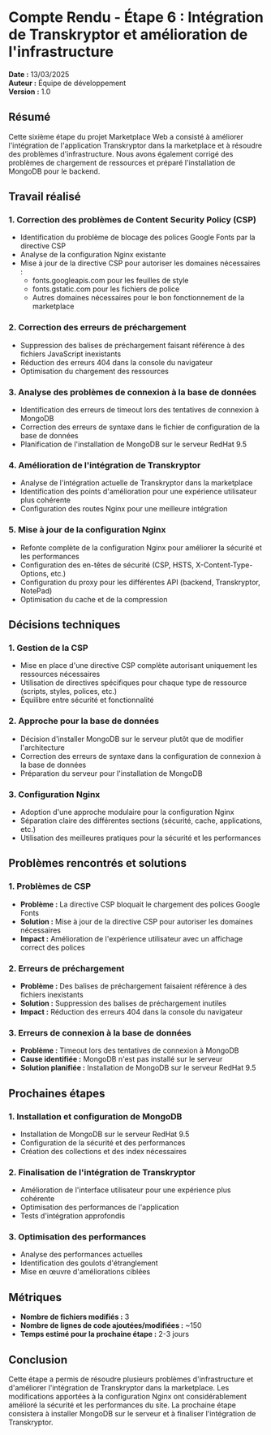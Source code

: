 # Compte Rendu - Étape 6 : Intégration de Transkryptor et amélioration de l'infrastructure

**Date :** 13/03/2025  
**Auteur :** Équipe de développement  
**Version :** 1.0

## Résumé

Cette sixième étape du projet Marketplace Web a consisté à améliorer l'intégration de l'application Transkryptor dans la marketplace et à résoudre des problèmes d'infrastructure. Nous avons également corrigé des problèmes de chargement de ressources et préparé l'installation de MongoDB pour le backend.

## Travail réalisé

### 1. Correction des problèmes de Content Security Policy (CSP)

- Identification du problème de blocage des polices Google Fonts par la directive CSP
- Analyse de la configuration Nginx existante
- Mise à jour de la directive CSP pour autoriser les domaines nécessaires :
  - fonts.googleapis.com pour les feuilles de style
  - fonts.gstatic.com pour les fichiers de police
  - Autres domaines nécessaires pour le bon fonctionnement de la marketplace

### 2. Correction des erreurs de préchargement

- Suppression des balises de préchargement faisant référence à des fichiers JavaScript inexistants
- Réduction des erreurs 404 dans la console du navigateur
- Optimisation du chargement des ressources

### 3. Analyse des problèmes de connexion à la base de données

- Identification des erreurs de timeout lors des tentatives de connexion à MongoDB
- Correction des erreurs de syntaxe dans le fichier de configuration de la base de données
- Planification de l'installation de MongoDB sur le serveur RedHat 9.5

### 4. Amélioration de l'intégration de Transkryptor

- Analyse de l'intégration actuelle de Transkryptor dans la marketplace
- Identification des points d'amélioration pour une expérience utilisateur plus cohérente
- Configuration des routes Nginx pour une meilleure intégration

### 5. Mise à jour de la configuration Nginx

- Refonte complète de la configuration Nginx pour améliorer la sécurité et les performances
- Configuration des en-têtes de sécurité (CSP, HSTS, X-Content-Type-Options, etc.)
- Configuration du proxy pour les différentes API (backend, Transkryptor, NotePad)
- Optimisation du cache et de la compression

## Décisions techniques

### 1. Gestion de la CSP

- Mise en place d'une directive CSP complète autorisant uniquement les ressources nécessaires
- Utilisation de directives spécifiques pour chaque type de ressource (scripts, styles, polices, etc.)
- Équilibre entre sécurité et fonctionnalité

### 2. Approche pour la base de données

- Décision d'installer MongoDB sur le serveur plutôt que de modifier l'architecture
- Correction des erreurs de syntaxe dans la configuration de connexion à la base de données
- Préparation du serveur pour l'installation de MongoDB

### 3. Configuration Nginx

- Adoption d'une approche modulaire pour la configuration Nginx
- Séparation claire des différentes sections (sécurité, cache, applications, etc.)
- Utilisation des meilleures pratiques pour la sécurité et les performances

## Problèmes rencontrés et solutions

### 1. Problèmes de CSP

- **Problème :** La directive CSP bloquait le chargement des polices Google Fonts
- **Solution :** Mise à jour de la directive CSP pour autoriser les domaines nécessaires
- **Impact :** Amélioration de l'expérience utilisateur avec un affichage correct des polices

### 2. Erreurs de préchargement

- **Problème :** Des balises de préchargement faisaient référence à des fichiers inexistants
- **Solution :** Suppression des balises de préchargement inutiles
- **Impact :** Réduction des erreurs 404 dans la console du navigateur

### 3. Erreurs de connexion à la base de données

- **Problème :** Timeout lors des tentatives de connexion à MongoDB
- **Cause identifiée :** MongoDB n'est pas installé sur le serveur
- **Solution planifiée :** Installation de MongoDB sur le serveur RedHat 9.5

## Prochaines étapes

### 1. Installation et configuration de MongoDB

- Installation de MongoDB sur le serveur RedHat 9.5
- Configuration de la sécurité et des performances
- Création des collections et des index nécessaires

### 2. Finalisation de l'intégration de Transkryptor

- Amélioration de l'interface utilisateur pour une expérience plus cohérente
- Optimisation des performances de l'application
- Tests d'intégration approfondis

### 3. Optimisation des performances

- Analyse des performances actuelles
- Identification des goulots d'étranglement
- Mise en œuvre d'améliorations ciblées

## Métriques

- **Nombre de fichiers modifiés :** 3
- **Nombre de lignes de code ajoutées/modifiées :** ~150
- **Temps estimé pour la prochaine étape :** 2-3 jours

## Conclusion

Cette étape a permis de résoudre plusieurs problèmes d'infrastructure et d'améliorer l'intégration de Transkryptor dans la marketplace. Les modifications apportées à la configuration Nginx ont considérablement amélioré la sécurité et les performances du site. La prochaine étape consistera à installer MongoDB sur le serveur et à finaliser l'intégration de Transkryptor.
